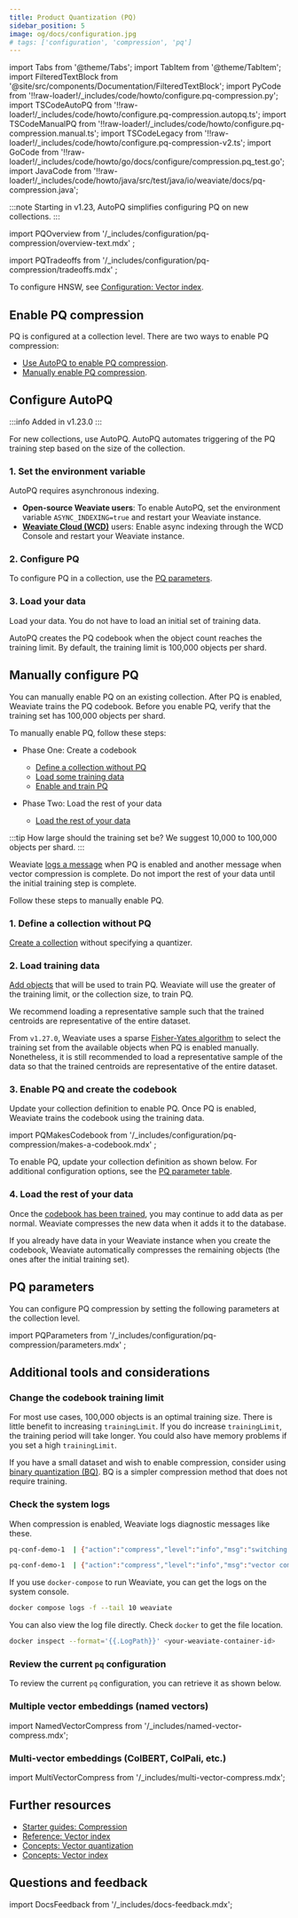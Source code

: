 ```yaml
---
title: Product Quantization (PQ)
sidebar_position: 5
image: og/docs/configuration.jpg
# tags: ['configuration', 'compression', 'pq']
---
```


import Tabs from '@theme/Tabs';
import TabItem from '@theme/TabItem';
import FilteredTextBlock from '@site/src/components/Documentation/FilteredTextBlock';
import PyCode from '!!raw-loader!/\_includes/code/howto/configure.pq-compression.py';
import TSCodeAutoPQ from '!!raw-loader!/\_includes/code/howto/configure.pq-compression.autopq.ts';
import TSCodeManualPQ from '!!raw-loader!/\_includes/code/howto/configure.pq-compression.manual.ts';
import TSCodeLegacy from '!!raw-loader!/\_includes/code/howto/configure.pq-compression-v2.ts';
import GoCode from '!!raw-loader!/\_includes/code/howto/go/docs/configure/compression.pq_test.go';
import JavaCode from '!!raw-loader!/\_includes/code/howto/java/src/test/java/io/weaviate/docs/pq-compression.java';

:::note
Starting in v1.23, AutoPQ simplifies configuring PQ on new collections.
:::

import PQOverview from '/\_includes/configuration/pq-compression/overview-text.mdx' ;

<PQOverview />

import PQTradeoffs from '/\_includes/configuration/pq-compression/tradeoffs.mdx' ;

<PQTradeoffs />

To configure HNSW, see [Configuration: Vector index](/weaviate/config-refs/indexing/vector-index.mdx).

## Enable PQ compression

PQ is configured at a collection level. There are two ways to enable PQ compression:

- [Use AutoPQ to enable PQ compression](./pq-compression.md#configure-autopq).
- [Manually enable PQ compression](./pq-compression.md#manually-configure-pq).

## Configure AutoPQ

:::info Added in v1.23.0
:::

For new collections, use AutoPQ. AutoPQ automates triggering of the PQ training step based on the size of the collection.

### 1. Set the environment variable

AutoPQ requires asynchronous indexing.

- **Open-source Weaviate users**: To enable AutoPQ, set the environment variable `ASYNC_INDEXING=true` and restart your Weaviate instance.
- [**Weaviate Cloud (WCD)**](https://console.weaviate.cloud/) users: Enable async indexing through the WCD Console and restart your Weaviate instance.

### 2. Configure PQ

To configure PQ in a collection, use the [PQ parameters](./pq-compression.md#pq-parameters).

<Tabs groupId="languages">
  <TabItem value="py" label="Python">
     <FilteredTextBlock
       text={PyCode}
       startMarker="# START CollectionWithAutoPQ"
       endMarker="# END CollectionWithAutoPQ"
       language="py"
     />
  </TabItem>


  <TabItem value="js" label="JS/TS Client v3">
     <FilteredTextBlock
       text={TSCodeAutoPQ}
       startMarker="// START CollectionWithAutoPQ"
       endMarker="// END CollectionWithAutoPQ"
       language="ts"
     />
  </TabItem>

  <TabItem value="js2" label="JS/TS Client v2">
     <FilteredTextBlock
       text={TSCodeLegacy}
       startMarker="// START CollectionWithAutoPQ"
       endMarker="// END CollectionWithAutoPQ"
       language="tsv2"
     />
  </TabItem>

</Tabs>

### 3. Load your data

Load your data. You do not have to load an initial set of training data.

AutoPQ creates the PQ codebook when the object count reaches the training limit. By default, the training limit is 100,000 objects per shard.

## Manually configure PQ

You can manually enable PQ on an existing collection. After PQ is enabled, Weaviate trains the PQ codebook. Before you enable PQ, verify that the training set has 100,000 objects per shard.

To manually enable PQ, follow these steps:

- Phase One: Create a codebook

  - [Define a collection without PQ](./pq-compression.md#1-define-a-collection-without-pq)
  - [Load some training data](./pq-compression.md#2-load-training-data)
  - [Enable and train PQ](./pq-compression.md#3-enable-pq-and-create-the-codebook)

- Phase Two: Load the rest of your data

  - [Load the rest of your data](./pq-compression.md#4-load-the-rest-of-your-data)

:::tip How large should the training set be?
We suggest 10,000 to 100,000 objects per shard.
:::

Weaviate [logs a message](#check-the-system-logs) when PQ is enabled and another message when vector compression is complete. Do not import the rest of your data until the initial training step is complete.

Follow these steps to manually enable PQ.

### 1. Define a collection without PQ

[Create a collection](../../manage-collections/collection-operations.mdx#create-a-collection) without specifying a quantizer.

<Tabs groupId="languages">
  <TabItem value="py" label="Python">
     <FilteredTextBlock
       text={PyCode}
       startMarker="# START InitialSchema"
       endMarker="# END InitialSchema"
       language="py"
     />
  </TabItem>


  <TabItem value="js" label="JS/TS Client v3">
     <FilteredTextBlock
       text={TSCodeManualPQ}
       startMarker="// START InitClassDef"
       endMarker="// END InitClassDef"
       language="ts"
     />
  </TabItem>

  <TabItem value="js2" label="JS/TS Client v2">
     <FilteredTextBlock
       text={TSCodeLegacy}
       startMarker="// START InitClassDef"
       endMarker="// END InitClassDef"
       language="tsv2"
     />
  </TabItem>

  <TabItem value="go" label="Go">
    <FilteredTextBlock
      text={GoCode}
      startMarker="// START InitialSchema"
      endMarker="// END InitialSchema"
      language="go"
    />
  </TabItem>

  <TabItem value="java" label="Java">
    <FilteredTextBlock
      text={JavaCode}
      startMarker="// START InitialSchema"
      endMarker="// END InitialSchema"
      language="java"
    />
  </TabItem>
</Tabs>

### 2. Load training data

[Add objects](/weaviate/manage-objects/import.mdx) that will be used to train PQ. Weaviate will use the greater of the training limit, or the collection size, to train PQ.

We recommend loading a representative sample such that the trained centroids are representative of the entire dataset.

From `v1.27.0`, Weaviate uses a sparse [Fisher-Yates algorithm](https://en.wikipedia.org/wiki/Fisher–Yates_shuffle) to select the training set from the available objects when PQ is enabled manually. Nonetheless, it is still recommended to load a representative sample of the data so that the trained centroids are representative of the entire dataset.

### 3. Enable PQ and create the codebook

Update your collection definition to enable PQ. Once PQ is enabled, Weaviate trains the codebook using the training data.

import PQMakesCodebook from '/\_includes/configuration/pq-compression/makes-a-codebook.mdx' ;

<PQMakesCodebook />

To enable PQ, update your collection definition as shown below. For additional configuration options, see the [PQ parameter table](./pq-compression.md#pq-parameters).

<Tabs groupId="languages">
  <TabItem value="py" label="Python">
     <FilteredTextBlock
       text={PyCode}
       startMarker="# START UpdateSchema"
       endMarker="# END UpdateSchema"
       language="py"
     />
  </TabItem>


  <TabItem value="js" label="JS/TS Client v3">
     <FilteredTextBlock
       text={TSCodeManualPQ}
       startMarker="// START UpdateSchema"
       endMarker="// END UpdateSchema"
       language="ts"
     />
  </TabItem>

  <TabItem value="js2" label="JS/TS Client v2">
     <FilteredTextBlock
       text={TSCodeLegacy}
       startMarker="// START UpdateSchema"
       endMarker="// END UpdateSchema"
       language="tsv2"
     />
  </TabItem>

  <TabItem value="go" label="Go">
    <FilteredTextBlock
      text={GoCode}
      startMarker="// START UpdateSchema"
      endMarker="// END UpdateSchema"
      language="go"
    />
  </TabItem>

  <TabItem value="java" label="Java">
    <FilteredTextBlock
      text={JavaCode}
      startMarker="// START UpdateSchema"
      endMarker="// END UpdateSchema"
      language="java"
    />
  </TabItem>
</Tabs>

### 4. Load the rest of your data

Once the [codebook has been trained](#3-enable-pq-and-create-the-codebook), you may continue to add data as per normal. Weaviate compresses the new data when it adds it to the database.

If you already have data in your Weaviate instance when you create the codebook, Weaviate automatically compresses the remaining objects (the ones after the initial training set).

## PQ parameters

You can configure PQ compression by setting the following parameters at the collection level.

import PQParameters from '/\_includes/configuration/pq-compression/parameters.mdx' ;

<PQParameters />

## Additional tools and considerations

### Change the codebook training limit

For most use cases, 100,000 objects is an optimal training size. There is little benefit to increasing `trainingLimit`. If you do increase `trainingLimit`, the training period will take longer. You could also have memory problems if you set a high `trainingLimit`.

If you have a small dataset and wish to enable compression, consider using [binary quantization (BQ)](./bq-compression.md). BQ is a simpler compression method that does not require training.

### Check the system logs

When compression is enabled, Weaviate logs diagnostic messages like these.

```bash
pq-conf-demo-1  | {"action":"compress","level":"info","msg":"switching to compressed vectors","time":"2023-11-13T21:10:52Z"}

pq-conf-demo-1  | {"action":"compress","level":"info","msg":"vector compression complete","time":"2023-11-13T21:10:53Z"}
```

If you use `docker-compose` to run Weaviate, you can get the logs on the system console.

```bash
docker compose logs -f --tail 10 weaviate
```

You can also view the log file directly. Check `docker` to get the file location.

```bash
docker inspect --format='{{.LogPath}}' <your-weaviate-container-id>
```

### Review the current `pq` configuration

To review the current `pq` configuration, you can retrieve it as shown below.

<Tabs groupId="languages">
  <TabItem value="py" label="Python">
    <FilteredTextBlock
      text={PyCode}
      startMarker="# START GetSchema"
      endMarker="# END GetSchema"
      language="py"
    />
  </TabItem>


  <TabItem value="js" label="JS/TS Client v3">
    <FilteredTextBlock
      text={TSCodeManualPQ}
      startMarker="// START ViewConfig"
      endMarker="// END ViewConfig"
      language="ts"
    />
  </TabItem>

  <TabItem value="js2" label="JS/TS Client v2">
    <FilteredTextBlock
      text={TSCodeLegacy}
      startMarker="// START GetSchema"
      endMarker="// END GetSchema"
      language="tsv2"
    />
  </TabItem>

  <TabItem value="go" label="Go">
    <FilteredTextBlock
      text={GoCode}
      startMarker="// START GetSchema"
      endMarker="// END GetSchema"
      language="go"
    />
  </TabItem>

  <TabItem value="java" label="Java">
    <FilteredTextBlock
      text={JavaCode}
      startMarker="// START GetSchema"
      endMarker="// END GetSchema"
      language="java"
    />
  </TabItem>
</Tabs>

### Multiple vector embeddings (named vectors)

import NamedVectorCompress from '/\_includes/named-vector-compress.mdx';

<NamedVectorCompress />

### Multi-vector embeddings (ColBERT, ColPali, etc.)

import MultiVectorCompress from '/\_includes/multi-vector-compress.mdx';

<MultiVectorCompress />

## Further resources

- [Starter guides: Compression](/docs/weaviate/starter-guides/managing-resources/compression.mdx)
- [Reference: Vector index](/weaviate/config-refs/indexing/vector-index.mdx)
- [Concepts: Vector quantization](/docs/weaviate/concepts/vector-quantization.md)
- [Concepts: Vector index](/weaviate/concepts/indexing/vector-index.md)

## Questions and feedback

import DocsFeedback from '/\_includes/docs-feedback.mdx';

<DocsFeedback/>
